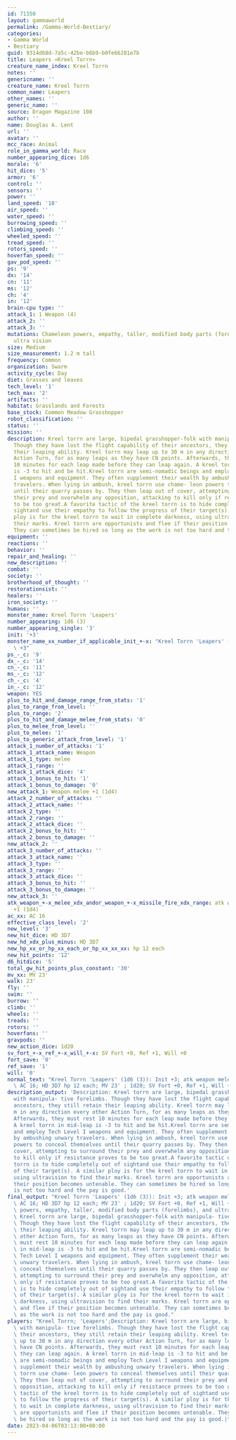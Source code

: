 ```yaml
---
id: 71350
layout: gammaworld
permalink: /Gamma-World-Bestiary/
categories:
- Gamma World
- Bestiary
guid: 9314d68d-7a5c-42be-b6b9-b0fe66281e7b
title: Leapers «Kreel Torrn»
creature_name_index: Kreel Torrn
notes: ''
genericname: ''
creature_name: Kreel Torrn
common_name: Leapers
other_names: ''
generic_name: ''
source: Dragon Magazine 108
author: ''
name: Douglas A. Lent
url: ''
avatar: ''
mcc_race: Animal
role_in_gamma_world: Race
number_appearing_dice: 1d6
morale: '6'
hit_dice: '5'
armor: '6'
control: ''
sensors: ''
power: ''
land_speed: '18'
air_speed: ''
water_speed: ''
burrowing_speed: ''
climbing_speed: ''
wheeled_speed: ''
tread_speed: ''
rotors_speed: ''
hoverfan_speed: ''
gav_pod_speed: ''
ps: '9'
dx: '14'
cn: '11'
ms: '12'
ch: '4'
in: '12'
brain-cpu type: ''
attack_1: 1 Weapon (4)
attack_2: ''
attack_3: ''
mutations: Chameleon powers, empathy, taller, modified body parts (forelimbs), and
  ultra vision
size: Medium
size_measurement: 1.2 m tall
frequency: Common
organization: Swarm
activity_cycle: Day
diet: Grasses and leaves
tech_level: '1'
tech_max: '2'
artifacts: ''
habitat: Grasslands and Forests
base_stock: Common Meadow Grasshopper
robot_classification: ''
status: ''
mission: ''
description: Kreel torrn are large, bipedal grasshopper-folk with manipula- tive forelimbs.
  Though they have lost the flight capability of their ancestors, they still retain
  their leaping ability. Kreel torrn may leap up to 30 m in any direction every other
  Action Turn, for as many leaps as they have CN points. Afterwards, they must rest
  10 minutes for each leap made before they can leap again. A kreel torrn in mid-leap
  is -3 to hit and be hit.Kreel torrn are semi-nomadic beings and employ Tech Level
  I weapons and equipment. They often supplement their wealth by ambushing unwary
  travelers. When lying in ambush, kreel torrn use chame- leon powers to conceal themselves
  until their quarry passes by. They then leap out of cover, attempting to surround
  their prey and overwhelm any opposition, attacking to kill only if resistance proves
  to be too great.A favorite tactic of the kreel torrn is to hide completely out of
  sightand use their empathy to follow the progress of their target(s). A similar
  ploy is for the kreel torrn to wait in complete darkness, using ultravision to find
  their marks. Kreel torrn are opportunists and flee if their position becomes untenable.
  They can sometimes be hired so long as the work is not too hard and the pay is good.
equipment: ''
reactions: ''
behavior: ''
repair_and_healing: ''
new_description: ''
combat: ''
society: ''
brotherhood_of_thought: ''
restorationsist: ''
healers: ''
iron_society: ''
humans: ''
monster_name: Kreel Torrn 'Leapers'
number_appearing: 1d6 (3)
number_appearing_single: '3'
init: '+3'
monster_name_xx_number_if_applicable_init_+-x: "Kreel Torrn 'Leapers' (1d6 (3)): Init\
  \ +3"
ps_-_c: '9'
dx_-_c: '14'
cn_-_c: '11'
ms_-_c: '12'
ch_-_c: '4'
in_-_c: '12'
weapon: YES
plus_to_hit_and_damage_range_from_stats: '1'
plus_to_range_from_level: ''
plus_to_range: '2'
plus_to_hit_and_damage_melee_from_stats: '0'
plus_to_melee_from_level: ''
plus_to_melee: '1'
plus_to_generic_attack_from_level: '1'
attack_1_number_of_attacks: '1'
attack_1_attack_name: Weapon
attack_1_type: melee
attack_1_range: ''
attack_1_attack_dice: '4'
attack_1_bonus_to_hit: '1'
attack_1_bonus_to_damage: '0'
new_attack_1: Weapon melee +1 (1d4)
attack_2_number_of_attacks: ''
attack_2_attack_name: ''
attack_2_type: ''
attack_2_range: ''
attack_2_attack_dice: ''
attack_2_bonus_to_hit: ''
attack_2_bonus_to_damage: ''
new_attack_2: ''
attack_3_number_of_attacks: ''
attack_3_attack_name: ''
attack_3_type: ''
attack_3_range: ''
attack_3_attack_dice: ''
attack_3_bonus_to_hit: ''
attack_3_bonus_to_damage: ''
new_attack_3: ''
atk_weapon_+-x_melee_xdx_andor_weapon_+-x_missile_fire_xdx_range: atk weapon melee
  +1 (1d4)
ac_xx: AC 16
effective_class_level: '2'
new_level: '3'
new_hit_dice: HD 3D7
new_hd_xdx_plus_minus: HD 3D7
new_hp_xx_or_hp_xx_each_or_hp_xx_xx_xx: hp 12 each
new_hit_points: '12'
d6_hitdice: '5'
total_gw_hit_points_plus_constant: '30'
mv_xx: MV 23'
walk: 23'
fly: ''
swim: ''
burrow: ''
climb: ''
wheels: ''
treads: ''
rotors: ''
hoverfans: ''
gravpods: ''
new_action_dice: 1d20
sv_fort_+-x_ref_+-x_will_+-x: SV Fort +0, Ref +1, Will +0
fort_save: '0'
ref_save: '1'
will: '0'
normal_text: "Kreel Torrn 'Leapers' (1d6 (3)): Init +3; atk weapon melee +1 (1d4);\
  \ AC 16; HD 3D7 hp 12 each; MV 23' ; 1d20; SV Fort +0, Ref +1, Will +0"
description_output: 'Description: Kreel torrn are large, bipedal grasshopper-folk
  with manipula- tive forelimbs. Though they have lost the flight capability of their
  ancestors, they still retain their leaping ability. Kreel torrn may leap up to 30
  m in any direction every other Action Turn, for as many leaps as they have CN points.
  Afterwards, they must rest 10 minutes for each leap made before they can leap again.
  A kreel torrn in mid-leap is -3 to hit and be hit.Kreel torrn are semi-nomadic beings
  and employ Tech Level I weapons and equipment. They often supplement their wealth
  by ambushing unwary travelers. When lying in ambush, kreel torrn use chame- leon
  powers to conceal themselves until their quarry passes by. They then leap out of
  cover, attempting to surround their prey and overwhelm any opposition, attacking
  to kill only if resistance proves to be too great.A favorite tactic of the kreel
  torrn is to hide completely out of sightand use their empathy to follow the progress
  of their target(s). A similar ploy is for the kreel torrn to wait in complete darkness,
  using ultravision to find their marks. Kreel torrn are opportunists and flee if
  their position becomes untenable. They can sometimes be hired so long as the work
  is not too hard and the pay is good.'
final_output: "Kreel Torrn 'Leapers' (1d6 (3)): Init +3; atk weapon melee +1 (1d4);\
  \ AC 16; HD 3D7 hp 12 each; MV 23' ; 1d20; SV Fort +0, Ref +1, Will +0Chameleon\
  \ powers, empathy, taller, modified body parts (forelimbs), and ultra visionDescription:\
  \ Kreel torrn are large, bipedal grasshopper-folk with manipula- tive forelimbs.\
  \ Though they have lost the flight capability of their ancestors, they still retain\
  \ their leaping ability. Kreel torrn may leap up to 30 m in any direction every\
  \ other Action Turn, for as many leaps as they have CN points. Afterwards, they\
  \ must rest 10 minutes for each leap made before they can leap again. A kreel torrn\
  \ in mid-leap is -3 to hit and be hit.Kreel torrn are semi-nomadic beings and employ\
  \ Tech Level I weapons and equipment. They often supplement their wealth by ambushing\
  \ unwary travelers. When lying in ambush, kreel torrn use chame- leon powers to\
  \ conceal themselves until their quarry passes by. They then leap out of cover,\
  \ attempting to surround their prey and overwhelm any opposition, attacking to kill\
  \ only if resistance proves to be too great.A favorite tactic of the kreel torrn\
  \ is to hide completely out of sightand use their empathy to follow the progress\
  \ of their target(s). A similar ploy is for the kreel torrn to wait in complete\
  \ darkness, using ultravision to find their marks. Kreel torrn are opportunists\
  \ and flee if their position becomes untenable. They can sometimes be hired so long\
  \ as the work is not too hard and the pay is good."
players: "Kreel Torrn; 'Leapers';Description: Kreel torrn are large, bipedal grasshopper-folk\
  \ with manipula- tive forelimbs. Though they have lost the flight capability of\
  \ their ancestors, they still retain their leaping ability. Kreel torrn may leap\
  \ up to 30 m in any direction every other Action Turn, for as many leaps as they\
  \ have CN points. Afterwards, they must rest 10 minutes for each leap made before\
  \ they can leap again. A kreel torrn in mid-leap is -3 to hit and be hit.Kreel torrn\
  \ are semi-nomadic beings and employ Tech Level I weapons and equipment. They often\
  \ supplement their wealth by ambushing unwary travelers. When lying in ambush, kreel\
  \ torrn use chame- leon powers to conceal themselves until their quarry passes by.\
  \ They then leap out of cover, attempting to surround their prey and overwhelm any\
  \ opposition, attacking to kill only if resistance proves to be too great.A favorite\
  \ tactic of the kreel torrn is to hide completely out of sightand use their empathy\
  \ to follow the progress of their target(s). A similar ploy is for the kreel torrn\
  \ to wait in complete darkness, using ultravision to find their marks. Kreel torrn\
  \ are opportunists and flee if their position becomes untenable. They can sometimes\
  \ be hired so long as the work is not too hard and the pay is good.|"
date: 2023-04-06T03:13:00+00:00
---
```

</br>